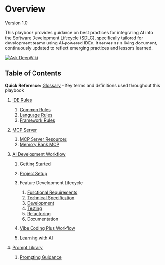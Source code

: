 # Overview
Version 1.0

This playbook provides guidance on best practices for integrating AI into the Software Development Lifecycle (SDLC), specifically tailored for development teams using AI-powered IDEs. It serves as a living document, continuously updated to reflect emerging practices and lessons learned.

[![Ask DeepWiki](https://deepwiki.com/badge.svg)](https://deepwiki.com/kevinlin/ai-sdlc-playbook)

## Table of Contents

**Quick Reference:** [Glossary](glossary.md) - Key terms and definitions used throughout this playbook

1. [IDE Rules](ide-rules/README.md)

    1. [Common Rules](ide-rules/common/README.md)
    2. [Language Rules](ide-rules/languages/README.md)
    3. [Framework Rules](ide-rules/frameworks/README.md)

2. [MCP Server](mcp-server/README.md)

    1. [MCP Server Resources](mcp-server/mcp-server-resources.md)
    2. [Memory Bank MCP](mcp-server/memory-bank.md)

3. [AI Development Workflow](workflow/README.md)

    1. [Getting Started](workflow/01-getting-started.md)
    2. [Project Setup](workflow/02-project-setup.md)
    3. Feature Development Lifecycle

        1. [Functional Requirements](workflow/formal-process/01-functional-requirement.md)
        2. [Technical Specification](workflow/formal-process/02-technical-specification.md)
        3. [Development](workflow/formal-process/03-development.md)
        4. [Testing](workflow/formal-process/04-testing.md)
        5. [Refactoring](workflow/formal-process/05-refactoring.md)
        6. [Documentation](workflow/formal-process/06-documentation.md)

    4. [Vibe Coding Plus Workflow](workflow/04-vibe-coding-workflow.md)
    5. [Learning with AI](workflow/99-learning.md)

4. [Prompt Library](prompt-library/README.md)

    1. [Prompting Guidance](prompt-library/prompting-guidance.md)
